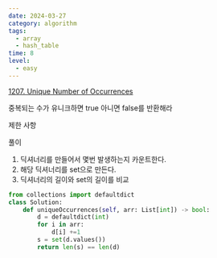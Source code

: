 ```yaml
---
date: 2024-03-27
category: algorithm
tags:
  - array
  - hash_table
time: 8
level:
  - easy
---
```

[1207. Unique Number of Occurrences](https://leetcode.com/problems/unique-number-of-occurrences/)

중복되는 수가 유니크하면 true  아니면 false를 반환해라

제한 사항

풀이
1. 딕셔너리를 만들어서 몇번 발생하는지 카운트한다.
2. 해당 딕셔너리를 set으로 만든다.
3. 딕셔너리의 길이와 set의 길이를 비교

```python
from collections import defaultdict
class Solution:
    def uniqueOccurrences(self, arr: List[int]) -> bool:
        d = defaultdict(int)
        for i in arr:
            d[i] +=1
        s = set(d.values())
        return len(s) == len(d)
```